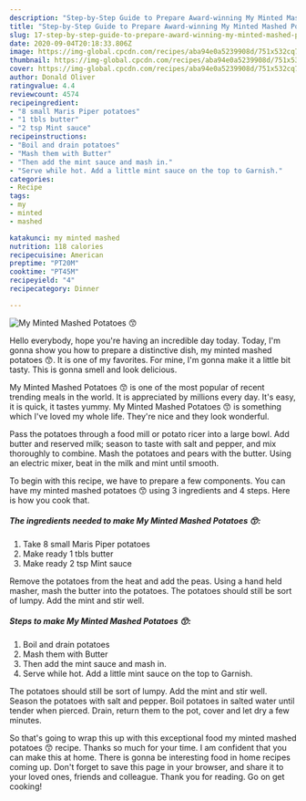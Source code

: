 ```yaml
---
description: "Step-by-Step Guide to Prepare Award-winning My Minted Mashed Potatoes 😙"
title: "Step-by-Step Guide to Prepare Award-winning My Minted Mashed Potatoes 😙"
slug: 17-step-by-step-guide-to-prepare-award-winning-my-minted-mashed-potatoes
date: 2020-09-04T20:18:33.806Z
image: https://img-global.cpcdn.com/recipes/aba94e0a5239908d/751x532cq70/my-minted-mashed-potatoes-😙-recipe-main-photo.jpg
thumbnail: https://img-global.cpcdn.com/recipes/aba94e0a5239908d/751x532cq70/my-minted-mashed-potatoes-😙-recipe-main-photo.jpg
cover: https://img-global.cpcdn.com/recipes/aba94e0a5239908d/751x532cq70/my-minted-mashed-potatoes-😙-recipe-main-photo.jpg
author: Donald Oliver
ratingvalue: 4.4
reviewcount: 4574
recipeingredient:
- "8 small Maris Piper potatoes"
- "1 tbls butter"
- "2 tsp Mint sauce"
recipeinstructions:
- "Boil and drain potatoes"
- "Mash them with Butter"
- "Then add the mint sauce and mash in."
- "Serve while hot. Add a little mint sauce on the top to Garnish."
categories:
- Recipe
tags:
- my
- minted
- mashed

katakunci: my minted mashed 
nutrition: 118 calories
recipecuisine: American
preptime: "PT20M"
cooktime: "PT45M"
recipeyield: "4"
recipecategory: Dinner

---
```



![My Minted Mashed Potatoes 😙](https://img-global.cpcdn.com/recipes/aba94e0a5239908d/751x532cq70/my-minted-mashed-potatoes-😙-recipe-main-photo.jpg)

Hello everybody, hope you're having an incredible day today. Today, I'm gonna show you how to prepare a distinctive dish, my minted mashed potatoes 😙. It is one of my favorites. For mine, I'm gonna make it a little bit tasty. This is gonna smell and look delicious.

My Minted Mashed Potatoes 😙 is one of the most popular of recent trending meals in the world. It is appreciated by millions every day. It's easy, it is quick, it tastes yummy. My Minted Mashed Potatoes 😙 is something which I've loved my whole life. They're nice and they look wonderful.

Pass the potatoes through a food mill or potato ricer into a large bowl. Add butter and reserved milk; season to taste with salt and pepper, and mix thoroughly to combine. Mash the potatoes and pears with the butter. Using an electric mixer, beat in the milk and mint until smooth.


To begin with this recipe, we have to prepare a few components. You can have my minted mashed potatoes 😙 using 3 ingredients and 4 steps. Here is how you cook that.

<!--inarticleads1-->

##### The ingredients needed to make My Minted Mashed Potatoes 😙:

1. Take 8 small Maris Piper potatoes
1. Make ready 1 tbls butter
1. Make ready 2 tsp Mint sauce


Remove the potatoes from the heat and add the peas. Using a hand held masher, mash the butter into the potatoes. The potatoes should still be sort of lumpy. Add the mint and stir well. 

<!--inarticleads2-->

##### Steps to make My Minted Mashed Potatoes 😙:

1. Boil and drain potatoes
1. Mash them with Butter
1. Then add the mint sauce and mash in.
1. Serve while hot. Add a little mint sauce on the top to Garnish.


The potatoes should still be sort of lumpy. Add the mint and stir well. Season the potatoes with salt and pepper. Boil potatoes in salted water until tender when pierced. Drain, return them to the pot, cover and let dry a few minutes. 

So that's going to wrap this up with this exceptional food my minted mashed potatoes 😙 recipe. Thanks so much for your time. I am confident that you can make this at home. There is gonna be interesting food in home recipes coming up. Don't forget to save this page in your browser, and share it to your loved ones, friends and colleague. Thank you for reading. Go on get cooking!
